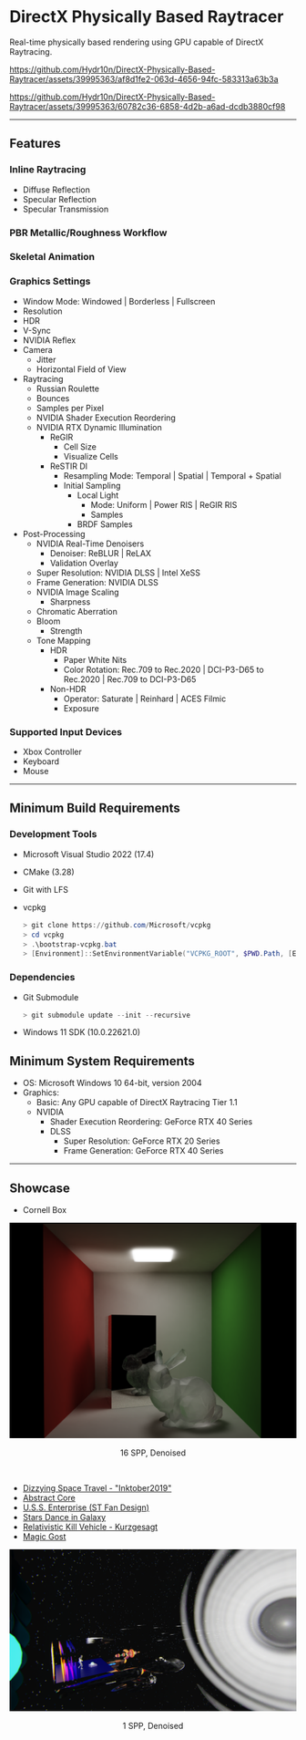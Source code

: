 # DirectX Physically Based Raytracer

Real-time physically based rendering using GPU capable of DirectX Raytracing.

https://github.com/Hydr10n/DirectX-Physically-Based-Raytracer/assets/39995363/af8d1fe2-063d-4656-94fc-583313a63b3a

https://github.com/Hydr10n/DirectX-Physically-Based-Raytracer/assets/39995363/60782c36-6858-4d2b-a6ad-dcdb3880cf98

---

## Features
### Inline Raytracing
- Diffuse Reflection
- Specular Reflection
- Specular Transmission

### PBR Metallic/Roughness Workflow

### Skeletal Animation

### Graphics Settings
- Window Mode: Windowed | Borderless | Fullscreen
- Resolution
- HDR
- V-Sync
- NVIDIA Reflex
- Camera
	- Jitter
	- Horizontal Field of View
- Raytracing
	- Russian Roulette
	- Bounces
	- Samples per Pixel
	- NVIDIA Shader Execution Reordering
	- NVIDIA RTX Dynamic Illumination
		- ReGIR
			- Cell Size
			- Visualize Cells
		- ReSTIR DI
			- Resampling Mode: Temporal | Spatial | Temporal + Spatial
			- Initial Sampling
				- Local Light
					- Mode: Uniform | Power RIS | ReGIR RIS
					- Samples
				- BRDF Samples
- Post-Processing
	- NVIDIA Real-Time Denoisers
		- Denoiser: ReBLUR | ReLAX
		- Validation Overlay
	- Super Resolution: NVIDIA DLSS | Intel XeSS
	- Frame Generation: NVIDIA DLSS
	- NVIDIA Image Scaling
		- Sharpness
	- Chromatic Aberration
	- Bloom
		- Strength
	- Tone Mapping
		- HDR
			- Paper White Nits
			- Color Rotation: Rec.709 to Rec.2020 | DCI-P3-D65 to Rec.2020 | Rec.709 to DCI-P3-D65
		- Non-HDR
			- Operator: Saturate | Reinhard | ACES Filmic
			- Exposure

### Supported Input Devices
- Xbox Controller
- Keyboard
- Mouse

---

## Minimum Build Requirements
### Development Tools
- Microsoft Visual Studio 2022 (17.4)

- CMake (3.28)

- Git with LFS

- vcpkg
	```powershell
	> git clone https://github.com/Microsoft/vcpkg
	> cd vcpkg
	> .\bootstrap-vcpkg.bat
	> [Environment]::SetEnvironmentVariable("VCPKG_ROOT", $PWD.Path, [EnvironmentVariableTarget]::User)
	```

### Dependencies
- Git Submodule
	```powershell
	> git submodule update --init --recursive
	```

- Windows 11 SDK (10.0.22621.0)

## Minimum System Requirements
- OS: Microsoft Windows 10 64-bit, version 2004
- Graphics:
	- Basic: Any GPU capable of DirectX Raytracing Tier 1.1
	- NVIDIA
		- Shader Execution Reordering: GeForce RTX 40 Series
		- DLSS
			- Super Resolution: GeForce RTX 20 Series
			- Frame Generation: GeForce RTX 40 Series

---

## Showcase
- Cornell Box
<div align="center">
	<img src="Screenshots/Cornell Box.png">
	<p>16 SPP, Denoised</p>
</div>

<br>

- [Dizzying Space Travel - "Inktober2019"](https://sketchfab.com/3d-models/24-dizzying-space-travel-inktober2019-08ee5e4cabee421ebf0b2cc927d4d6fc)
- [Abstract Core](https://sketchfab.com/3d-models/abstract-core-9f8584b1917d47f2ad14d65469b48f44)
- [U.S.S. Enterprise (ST Fan Design)](https://sketchfab.com/3d-models/uss-enterprise-st-fan-design-7dafdcf15b7c43a0bed6a5403d4a7f43)
- [Stars Dance in Galaxy](https://sketchfab.com/3d-models/stars-dance-in-galaxy-069aaa4b9dda4366b4379b551a605766)
- [Relativistic Kill Vehicle - Kurzgesagt](https://sketchfab.com/3d-models/relativistic-kill-vehicle-kurzgesagt-cd4f02c868314a5fb7c786d6df8e6773)
- [Magic Gost](https://sketchfab.com/3d-models/magic-gost-e0acec53aa504b10845f286ee68a1690)
<div align="center">
	<img src="Screenshots/Space.png">
	<p>1 SPP, Denoised</p>
</div>
